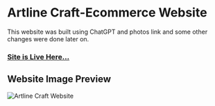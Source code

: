 # Artline Craft-Ecommerce Website
This website was built using ChatGPT and photos link and some other changes were done later on.

### [Site is Live Here...](https://kodeveer.github.io/ArtlineCraft-EcommerceWebsite/)

## Website Image Preview
![Artline Craft Website](/assets/artlineCraftWebsite.PNG)
